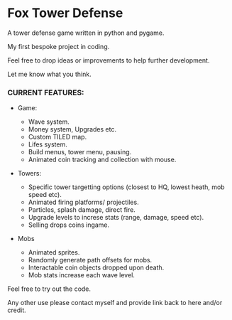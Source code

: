 # Fox Tower Defense

A tower defense game written in python and pygame.

My first bespoke project in coding.

Feel free to drop ideas or improvements to help further development.

Let me know what you think.


### CURRENT FEATURES:

- Game:
  - Wave system.
  - Money system, Upgrades etc.
  - Custom TILED map.
  - Lifes system.
  - Build menus, tower menu, pausing.
  - Animated coin tracking and collection with mouse.

- Towers:
  - Specific tower targetting options (closest to HQ, lowest heath, mob speed etc).
  - Animated firing platforms/ projectiles.
  - Particles, splash damage, direct fire.
  - Upgrade levels to increse stats (range, damage, speed etc).
  - Selling drops coins ingame.

- Mobs
  - Animated sprites.
  - Randomly generate path offsets for mobs.
  - Interactable coin objects dropped upon death.
  - Mob stats increase each wave level.

Feel free to try out the code. 

Any other use please contact myself and provide link back to here and/or credit.
